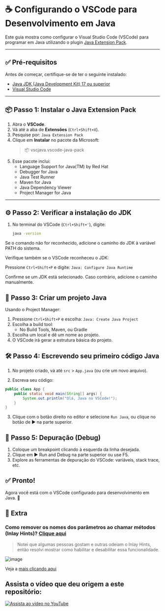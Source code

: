 # ☕ Configurando o VSCode para Desenvolvimento em Java

Este guia mostra como configurar o Visual Studio Code (VSCode) para programar em Java utilizando o plugin [Java Extension Pack](https://marketplace.visualstudio.com/items?itemName=vscjava.vscode-java-pack).

---

## ✅ Pré-requisitos

Antes de começar, certifique-se de ter o seguinte instalado:

- [Java JDK (Java Development Kit) 17 ou superior](https://adoptium.net/)
- [Visual Studio Code](https://code.visualstudio.com/)

---

## 📦 Passo 1: Instalar o Java Extension Pack

1. Abra o **VSCode**.
2. Vá até a aba de **Extensões** (`Ctrl+Shift+X`).
3. Pesquise por: `Java Extension Pack`
4. Clique em **Instalar** no pacote da Microsoft:
   > 📦 vscjava.vscode-java-pack  
5. Esse pacote inclui:
   - Language Support for Java(TM) by Red Hat
   - Debugger for Java
   - Java Test Runner
   - Maven for Java
   - Java Dependency Viewer
   - Project Manager for Java

---

## ⚙️ Passo 2: Verificar a instalação do JDK

1. No terminal do VSCode (`Ctrl+Shift+'`), digite:
   ```bash
   java -version

Se o comando não for reconhecido, adicione o caminho do JDK à variável PATH do sistema.

Verifique também se o VSCode reconheceu o JDK:

Pressione `Ctrl+Shift+P` e digite: `Java: Configure Java Runtime`

Confirme se um JDK está selecionado. Caso contrário, adicione o caminho manualmente.

## 📁 Passo 3: Criar um projeto Java
Usando o Project Manager:
1. Pressione `Ctrl+Shift+P` e escolha: `Java: Create Java Project`
2. Escolha a build tool:
    - No Build Tools, Maven, ou Gradle
3. Escolha um local e dê um nome ao projeto.
4. O VSCode irá gerar a estrutura básica do projeto.

## 🛠️ Passo 4: Escrevendo seu primeiro código Java
1. No projeto criado, vá até `src` > `App.java` (ou crie um novo arquivo).

2. Escreva seu código:

```java
public class App {
    public static void main(String[] args) {
        System.out.println("Olá, Java no VSCode!");
    }
}
````
3. Clique com o botão direito no editor e selecione `Run Java`, ou clique no botão de ▶️ na parte superior.

## 🐞 Passo 5: Depuração (Debug)
1. Coloque um breakpoint clicando à esquerda da linha desejada.
2. Clique em ▶️ Run and Debug na parte superior ou use F5.
3. Explore as ferramentas de depuração do VSCode: variáveis, stack trace, etc.

## ✅ Pronto!
Agora você está com o VSCode configurado para desenvolvimento em Java. 🚀

## 🧩 Extra 

### Como remover os nomes dos parâmetros ao chamar métodos (Inlay Hints)? [Clique aqui](remover-inlay-hints.md)

> Notei que algumas pessoas gostam e outras odeiam o Inlay Hints, então resolvi mostrar como habilitar e desabilitar essa funcionalidade.

![image](https://github.com/user-attachments/assets/f2125960-76ef-4d27-9dd6-a49b6352090e)

Veja a [mais clicando aqui](remover-inlay-hints.md)

## Assista o vídeo que deu origem a este repositório: 
[![Assista ao vídeo no YouTube](https://img.youtube.com/vi/6v2n-OimVeg/0.jpg)](https://www.youtube.com/watch?v=6v2n-OimVeg)



